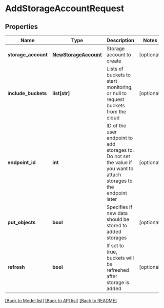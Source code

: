 # AddStorageAccountRequest

## Properties
Name | Type | Description | Notes
------------ | ------------- | ------------- | -------------
**storage_account** | [**NewStorageAccount**](NewStorageAccount.md) | Storage account to create | [optional] 
**include_buckets** | **list[str]** | Lists of buckets to start monitoring, or null to request buckets from the cloud | [optional] 
**endpoint_id** | **int** | ID of the user endpoint to add storages to. Do not set the value if you want to attach storages to the endpoint later | [optional] 
**put_objects** | **bool** | Specifies if new data should be stored to added storages | [optional] 
**refresh** | **bool** | If set to true, buckets will be refreshed after storage is added | [optional] 

[[Back to Model list]](../README.md#documentation-for-models) [[Back to API list]](../README.md#documentation-for-api-endpoints) [[Back to README]](../README.md)


